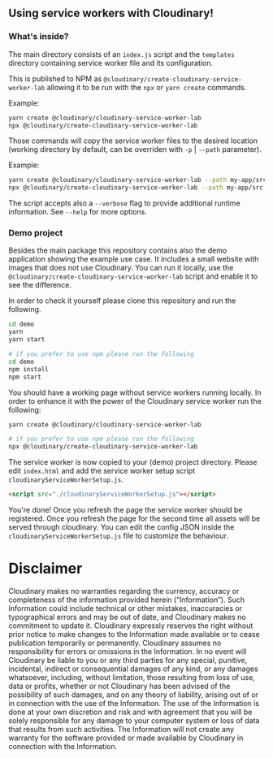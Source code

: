 ## Using service workers with Cloudinary!

### What's inside?
The main directory consists of an `index.js` script and the `templates` directory containing service worker file and its configuration.

This is published to NPM as `@cloudinary/create-cloudinary-service-worker-lab` allowing it to be run with the `npx` or `yarn create` commands.

Example:
```bash
yarn create @cloudinary/cloudinary-service-worker-lab
npx @cloudinary/create-cloudinary-service-worker-lab
```

Those commands will copy the service worker files to the desired location (working directory by default, can be overriden with `-p` | `--path` parameter).

Example:
```bash
yarn create @cloudinary/cloudinary-service-worker-lab --path my-app/src
npx @cloudinary/create-cloudinary-service-worker-lab --path my-app/src
```

The script accepts also a `--verbose` flag to provide additional runtime information. See `--help` for more options.

### Demo project
Besides the main package this repository contains also the demo application showing the example use case. It includes a small website with images that does not use Cloudinary. You can run it locally, use the `@cloudinary/create-cloudinary-service-worker-lab` script and enable it to see the difference.

In order to check it yourself please clone this repository and run the following.

```bash
cd demo
yarn
yarn start

# if you prefer to use npm please run the following
cd demo
npm install
npm start
```

You should have a working page without service workers running locally. In order to enhance it with the power of the Cloudinary service worker run the following:

```bash
yarn create @cloudinary/cloudinary-service-worker-lab

# if you prefer to use npm please run the following
npx @cloudinary/create-cloudinary-service-worker-lab
```

The service worker is now copied to your (demo) project directory. Please edit `index.html` and add the service worker setup script `cloudinaryServiceWorkerSetup.js`.

```html
<script src="./cloudinaryServiceWorkerSetup.js"></script>
```

You're done! Once you refresh the page the service worker should be registered. Once you refresh the page for the second time all assets will be served through cloudinary. You can edit the config JSON inside the `cloudinaryServiceWorkerSetup.js` file to customize the behaviour.

# Disclaimer
Cloudinary makes no warranties regarding the currency, accuracy or completeness of the information provided herein (“Information”). Such Information could include technical or other mistakes, inaccuracies or typographical errors and may be out of date, and Cloudinary makes no commitment to update it.
Cloudinary expressly reserves the right without prior notice to make changes to the Information made available or to cease publication temporarily or permanently.
Cloudinary assumes no responsibility for errors or omissions in the Information.
In no event will Cloudinary be liable to you or any third parties for any special, punitive, incidental, indirect or consequential damages of any kind, or any damages whatsoever, including, without limitation, those resulting from loss of use, data or profits, whether or not Cloudinary has been advised of the possibility of such damages, and on any theory of liability, arising out of or in connection with the use of the Information.
The use of the Information is done at your own discretion and risk and with agreement that you will be solely responsible for any damage to your computer system or loss of data that results from such activities. The Information will not create any warranty for the software provided or made available by Cloudinary in connection with the Information.
